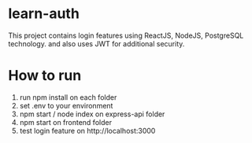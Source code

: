 # learn-auth
This project contains login features using ReactJS, NodeJS, PostgreSQL technology. and also uses JWT for additional security.

# How to run
1. run npm install on each folder 
2. set .env to your environment
3. npm start / node index on express-api folder
4. npm start on frontend folder
5. test login feature on http://localhost:3000
